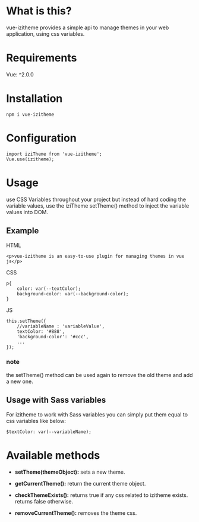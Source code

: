 # What is this?

vue-izitheme provides a simple api to manage themes in your web application, using css variables.

# Requirements
Vue: ^2.0.0


# Installation

```
npm i vue-izitheme
```

# Configuration
```
import iziTheme from 'vue-izitheme';
Vue.use(izitheme);
```

# Usage

use CSS Variables throughout your project but instead of hard coding the variable values, use the iziTheme setTheme() method to inject the variable values into DOM.

## Example

HTML
```
<p>vue-izitheme is an easy-to-use plugin for managing themes in vue js</p>
```

CSS
```
p{
    color: var(--textColor);
    background-color: var(--background-color);
}
```

JS
```
this.setTheme({
    //variableName : 'variableValue',
    textColor: '#888',
    'background-color': '#ccc',
    ...
});
```

### note
the setTheme() method can be used again to remove the old theme and add a new one.

## Usage with Sass variables

For izitheme to work with Sass variables you can simply put them equal to css variables like below:

```
$textColor: var(--variableName);
```
# Available methods

- **setTheme(themeObject):** sets a new theme.

- **getCurrentTheme():** return the current theme object.

- **checkThemeExists():** returns true if any css related to izitheme exists. returns false otherwise.

- **removeCurrentTheme():** removes the theme css.